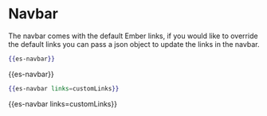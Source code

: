 # Navbar

The navbar comes with the default Ember links, if you would like to override the default links you can pass a json object to update the links in the navbar.

```handlebars
{{es-navbar}}
```
{{es-navbar}}

```handlebars
{{es-navbar links=customLinks}}
```

{{es-navbar links=customLinks}}
